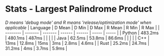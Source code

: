 # Stats - Largest Palindrome Product
*D means 'debug mode' and R means 'release/optimization mode' when applicable*
| Language | D Mean  | D Min   | D Max  | R Mean | R Min | R Max |
| -------- | ------- | ------- | ------ | ------ | ----- | ----- |
| Python   | 483.2ms | 480.1ms | 487ms  |        |       |       |
| Java     | 62.5ms  | 53.8ms  | 86.6ms |        |       |       |
| C++      | 13ms    | 12.8ms  | 15ms   | 3ms    | 2.8ms | 4.6ms |
| Rust     | 25.2ms  | 24.7ms  | 31.2ms | 4ms    | 3.7ms | 5.9ms |
